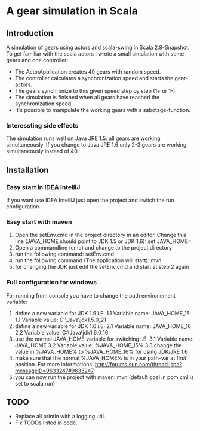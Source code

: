 A gear simulation in Scala
========

## Introduction
A simulation of gears using actors and scala-swing in Scala 2.8-Snapshot. 
To get familiar with the scala actors I wrote a small simulation with some gears and one controller: 
- The ActorApplication creates 40 gears with random speed. 
- The controller calculates a synchronization speed and starts the gear-actors. 
- The gears synchronize to this given speed step by step (1+ or 1-). 
- The simulation is finished when all gears have reached the synchronization speed.
- It's possible to manipulate the working gears with a sabotage-function.

### Interessting side effects
The simulation runs well on Java JRE 1.5: all gears are working simultaneously.
If you change to Java JRE 1.6 only 2-3 gears are working simultaneously instead of 40.

## Installation

### Easy start in IDEA IntelliJ
If you want use IDEA IntelliJ just open the project and switch the run configuration

### Easy start with maven
  1.  Open the setEnv.cmd in the project directory in an editor. Change this line (JAVA_HOME should point to JDK 1.5 or JDK 1.6): set JAVA_HOME=
  2.  Open a commandline (cmd) and change to the project directory
  3.  run the following command: setEnv.cmd
  4.  run the following command (The application will start): mvn
  5.  for changing the JDK just edit the setEnv.cmd and start at step 2 again

### Full configuration for windows
For running from console you have to change the path environement variable:
  1.  define a new variable for JDK 1.5 i.E.
  1.1 Variable name: JAVA_HOME_15
  1.1 Variable value: C:\Java\jdk1.5.0_21
  2.  define a new variable for JDK 1.6 i.E.
  2.1 Variable name: JAVA_HOME_16
  2.2 Variable value: C:\Java\jdk1.6.0_16
  3.  use the normal JAVA_HOME variable for switching i.E.
  3.1  Variable name: JAVA_HOME
  3.2  Variable value: %JAVA_HOME_15%
  3.3  change the value in %JAVA_HOME% to %JAVA_HOME_16% for using JDK/JRE 1.6
  4.  make sure that the normal %JAVA_HOME% is in your path-var at first position. For more informations: http://forums.sun.com/thread.jspa?messageID=9633247#9633247
  5.  you can now run the project with maven: mvn 
(default goal in pom.xml is set to scala:run)
    
## TODO
- Replace all println with a logging util.
- Fix TODOs listed in code.